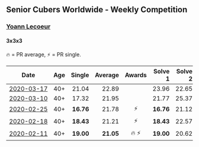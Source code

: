## Senior Cubers Worldwide - Weekly Competition
### [Yoann Lecoeur](../yoann_lecoeur.md)
#### 3x3x3

🔥 = PR average, ⚡ = PR single.

| Date | Age | Single | Average | Awards | Solve 1 | Solve 2 | Solve 3 | Solve 4 | Solve 5 | Video |
| :--: | :--: | --: | --: | :--: | --: | --: | --: | --: | --: | :-- |
| [<span style="white-space: nowrap">2020-03-17</span>](../../results/333/2020-03-17.md) | 40+ | 21.04 | 22.89 |  | 23.96 | 22.65 | 21.04 | 22.06 | 26.16 | [Link](https://www.facebook.com/events/280686576235146/permalink/283354525968351/) |
| [<span style="white-space: nowrap">2020-03-10</span>](../../results/333/2020-03-10.md) | 40+ | 17.32 | 21.95 |  | 21.77 | 25.37 | 17.32 | 23.12 | 20.97 | [Link](https://www.facebook.com/events/164742401163863/permalink/167223714249065/) |
| [<span style="white-space: nowrap">2020-02-25</span>](../../results/333/2020-02-25.md) | 40+ | **16.76** | 21.78 | ⚡ | **16.76** | 21.12 | 21.76 | 23.07 | 22.47 | [Link](https://www.facebook.com/events/196320811461109/permalink/198828911210299/) |
| [<span style="white-space: nowrap">2020-02-18</span>](../../results/333/2020-02-18.md) | 40+ | **18.43** | 21.21 | ⚡ | **18.43** | 22.57 | 19.43 | 24.53 | 21.62 | [Link](https://www.facebook.com/events/2558750947697073/permalink/2562380344000800/) |
| [<span style="white-space: nowrap">2020-02-11</span>](../../results/333/2020-02-11.md) | 40+ | **19.00** | **21.05** | <span style="white-space: nowrap">🔥 ⚡</span> | **19.00** | 20.62 | 29.04 | 19.39 | 23.15 | [Link](https://www.facebook.com/events/616423959107229/permalink/616850075731284/) |


<!-- Global site tag (gtag.js) - Google Analytics -->
<script async src="https://www.googletagmanager.com/gtag/js?id=UA-86348435-3"></script>
<script>window.dataLayer = window.dataLayer || []; function gtag() {dataLayer.push(arguments);} gtag('js', new Date()); gtag('config', 'UA-86348435-3');</script>
